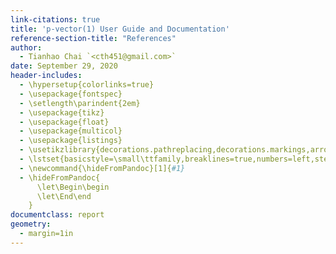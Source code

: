 ```yaml
---
link-citations: true
title: 'p-vector(1) User Guide and Documentation'
reference-section-title: "References"
author:
  - Tianhao Chai `<cth451@gmail.com>`
date: September 29, 2020
header-includes:
  - \hypersetup{colorlinks=true}
  - \usepackage{fontspec}
  - \setlength\parindent{2em}
  - \usepackage{tikz}
  - \usepackage{float}
  - \usepackage{multicol}
  - \usepackage{listings}
  - \usetikzlibrary{decorations.pathreplacing,decorations.markings,arrows.meta}
  - \lstset{basicstyle=\small\ttfamily,breaklines=true,numbers=left,stepnumber=1}
  - \newcommand{\hideFromPandoc}[1]{#1}
  - \hideFromPandoc{
      \let\Begin\begin
      \let\End\end
    }
documentclass: report
geometry:
  - margin=1in
---
```

